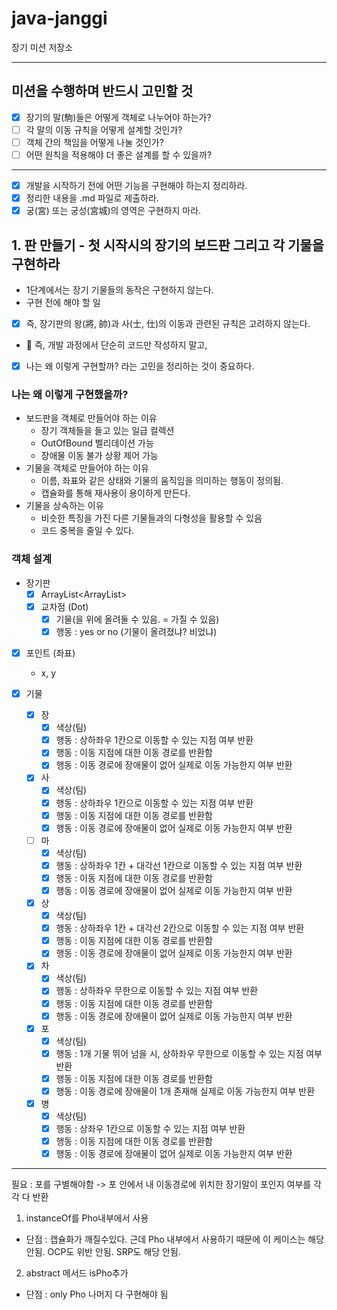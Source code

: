 # java-janggi

장기 미션 저장소

---

## 미션을 수행하며 반드시 고민할 것
- [X] 장기의 말(駒)들은 어떻게 객체로 나누어야 하는가?
- [ ] 각 말의 이동 규칙을 어떻게 설계할 것인가?
- [ ] 객체 간의 책임을 어떻게 나눌 것인가?
- [ ] 어떤 원칙을 적용해야 더 좋은 설계를 할 수 있을까?

---

- [X] 개발을 시작하기 전에 어떤 기능을 구현해야 하는지 정리하라.
- [X] 정리한 내용을 .md 파일로 제출하라.
- [X] 궁(宮) 또는 궁성(宮城)의 영역은 구현하지 마라.

## 1. 판 만들기 - 첫 시작시의 장기의 보드판 그리고 각 기물을 구현하라

- 1단계에서는 장기 기물들의 동작은 구현하지 않는다.
- 구현 전에 해야 할 일

- [X] 즉, 장기판의 왕(將, 帥)과 사(士, 仕)의 이동과 관련된 규칙은 고려하지 않는다.
- 📌 즉, 개발 과정에서 단순히 코드만 작성하지 말고,
- [X] 나는 왜 이렇게 구현할까? 라는 고민을 정리하는 것이 중요하다.

### 나는 왜 이렇게 구현했을까?
- 보드판을 객체로 만들어야 하는 이유
  - 장기 객체들을 들고 있는 일급 컬렉션
  - OutOfBound 벨리데이션 가능
  - 장애물 이동 불가 상황 제어 가능
- 기물을 객체로 만들어야 하는 이유
  - 이름, 좌표와 같은 상태와 기물의 움직임을 의미하는 행동이 정의됨.
  - 캡슐화를 통해 재사용이 용이하게 만든다.
- 기물을 상속하는 이유
  - 비슷한 특징을 가진 다른 기물들과의 다형성을 활용할 수 있음
  - 코드 중복을 줄일 수 있다.

### 객체 설계

- 장기판
  - [x] ArrayList<ArrayList<Dot>>
  - [x] 교차점 (Dot)
    - [x] 기물(을 위에 올려둘 수 있음. = 가질 수 있음)
    - [x] 행동 : yes or no (기물이 올려졌냐? 비었냐)

- [x] 포인트 (좌표)
  - x, y

- [X] 기물
  - [x] 장
    - [x] 색상(팀)
    - [x] 행동 : 상하좌우 1칸으로 이동할 수 있는 지점 여부 반환
    - [x] 행동 : 이동 지점에 대한 이동 경로를 반환함
    - [x] 행동 : 이동 경로에 장애물이 없어 실제로 이동 가능한지 여부 반환
  - [x] 사
    - [x] 색상(팀)
    - [x] 행동 : 상하좌우 1칸으로 이동할 수 있는 지점 여부 반환
    - [x] 행동 : 이동 지점에 대한 이동 경로를 반환함
    - [x] 행동 : 이동 경로에 장애물이 없어 실제로 이동 가능한지 여부 반환
  - [ ] 마
    - [x] 색상(팀)
    - [x] 행동 : 상하좌우 1칸 + 대각선 1칸으로 이동할 수 있는 지점 여부 반환
    - [x] 행동 : 이동 지점에 대한 이동 경로를 반환함
    - [X] 행동 : 이동 경로에 장애물이 없어 실제로 이동 가능한지 여부 반환
  - [X] 상
    - [X] 색상(팀)
    - [X] 행동 : 상하좌우 1칸 + 대각선 2칸으로 이동할 수 있는 지점 여부 반환
    - [x] 행동 : 이동 지점에 대한 이동 경로를 반환함
    - [X] 행동 : 이동 경로에 장애물이 없어 실제로 이동 가능한지 여부 반환
  - [X] 차
    - [X] 색상(팀)
    - [X] 행동 : 상하좌우 무한으로 이동할 수 있는 지점 여부 반환
    - [x] 행동 : 이동 지점에 대한 이동 경로를 반환함
    - [X] 행동 : 이동 경로에 장애물이 없어 실제로 이동 가능한지 여부 반환
  - [X] 포
    - [X] 색상(팀)
    - [X] 행동 : 1개 기물 뛰어 넘을 시, 상하좌우 무한으로 이동할 수 있는 지점 여부 반환
    - [X] 행동 : 이동 지점에 대한 이동 경로를 반환함
    - [X] 행동 : 이동 경로에 장애물이 1개 존재해 실제로 이동 가능한지 여부 반환
  - [X] 병
    - [X] 색상(팀)
    - [X] 행동 : 상좌우 1칸으로 이동할 수 있는 지점 여부 반환
    - [X] 행동 : 이동 지점에 대한 이동 경로를 반환함
    - [X] 행동 : 이동 경로에 장애물이 없어 실제로 이동 가능한지 여부 반환

---
필요 : 포를 구별해야함 -> 포 안에서 내 이동경로에 위치한 장기말이 포인지 여부를 각각 다 반환

1. instanceOf를 Pho내부에서 사용
- 단점 : 캡슐화가 깨질수있다. 근데 Pho 내부에서 사용하기 때문에 이 케이스는 해당 안됨. OCP도 위반 안됨. SRP도 해당 안됨.

2. abstract 메서드 isPho추가
- 단점 : only Pho 나머지 다 구현해야 됨
